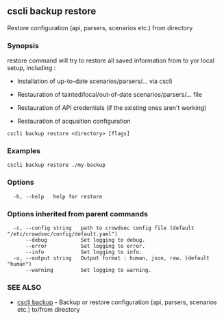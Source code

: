 ## cscli backup restore

Restore configuration (api, parsers, scenarios etc.) from directory

### Synopsis

restore command will try to restore all saved information from <directory> to yor local setup, including :

- Installation of up-to-date scenarios/parsers/... via cscli

- Restauration of tainted/local/out-of-date scenarios/parsers/... file

- Restauration of API credentials (if the existing ones aren't working)

- Restauration of acqusition configuration


```
cscli backup restore <directory> [flags]
```

### Examples

```
cscli backup restore ./my-backup
```

### Options

```
  -h, --help   help for restore
```

### Options inherited from parent commands

```
  -c, --config string   path to crowdsec config file (default "/etc/crowdsec/config/default.yaml")
      --debug           Set logging to debug.
      --error           Set logging to error.
      --info            Set logging to info.
  -o, --output string   Output format : human, json, raw. (default "human")
      --warning         Set logging to warning.
```

### SEE ALSO

* [cscli backup](cscli_backup.md)	 - Backup or restore configuration (api, parsers, scenarios etc.) to/from directory


